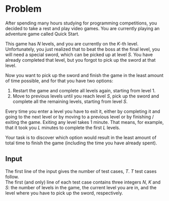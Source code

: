 # Problem

After spending many hours studying for programming competitions, you decided to take a rest and play video games. You are currently playing an adventure game called Quick Start.

This game has $N$ levels, and you are currently on the $K$-th level. Unfortunately, you just realized that to beat the boss at the final level, you will need a special sword, which can be picked up at level $S$. You have already completed that level, but you forgot to pick up the sword at that level.

Now you want to pick up the sword and finish the game in the least amount of time possible, and for that you have two options:

1. Restart the game and complete all levels again, starting from level $1$.
1. Move to previous levels until you reach level $S$, pick up the sword and complete all the remaining levels, starting from level $S$.

Every time you enter a level you have to exit it, either by completing it and going to the next level or by moving to a previous level or by finishing / exiting the game. Exiting any level takes $1$ minute. That means, for example, that it took you $L$ minutes to complete the first $L$ levels.

Your task is to discover which option would result in the least amount of total time to finish the game (including the time you have already spent).

## Input

The first line of the input gives the number of test cases, $T$. $T$ test cases follow.  
The first (and only) line of each test case contains three integers $N$, $K$ and $S$: the number of levels in the game, the current level you are in, and the level where you have to pick up the sword, respectively.
